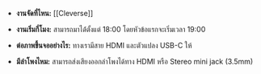 - **งานจัดที่ไหน:** [[Cleverse]]

- **งานเริ่มกี่โมง:** สามารถมาได้่ตั้งแต่ 18:00 โดยหัวข้อแรกจะเริ่มเวลา 19:00

- **ต่อภาพขึ้นจออย่างไร:** ทางเรามีสาย HDMI และตัวแปลง USB-C ให้

- **มีลำโพงไหม:** สามารถส่งเสียงออกลำโพงได้ทาง HDMI หรือ Stereo mini jack (3.5mm)
